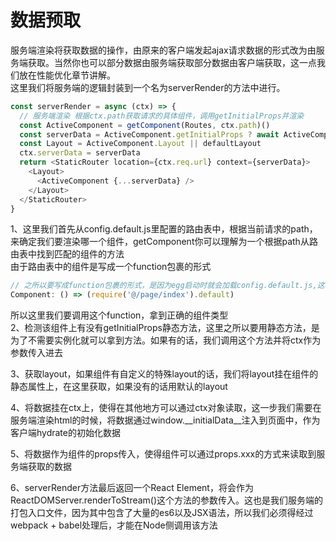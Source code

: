 # 数据预取

服务端渲染将获取数据的操作，由原来的客户端发起ajax请求数据的形式改为由服务端获取。当然你也可以部分数据由服务端获取部分数据由客户端获取，这一点我们放在性能优化章节讲解。  
这里我们将服务端的逻辑封装到一个名为serverRender的方法中进行。

```js
const serverRender = async (ctx) => {
  // 服务端渲染 根据ctx.path获取请求的具体组件，调用getInitialProps并渲染
  const ActiveComponent = getComponent(Routes, ctx.path)()
  const serverData = ActiveComponent.getInitialProps ? await ActiveComponent.getInitialProps(ctx) : {}
  const Layout = ActiveComponent.Layout || defaultLayout
  ctx.serverData = serverData
  return <StaticRouter location={ctx.req.url} context={serverData}>
    <Layout>
      <ActiveComponent {...serverData} />
    </Layout>
  </StaticRouter>
}
```

1、这里我们首先从config.default.js里配置的路由表中，根据当前请求的path，来确定我们要渲染哪一个组件，getComponent你可以理解为一个根据path从路由表中找到匹配的组件的方法  
由于路由表中的组件是写成一个function包裹的形式

```js
// 之所以要写成function包裹的形式，是因为egg启动时就会加载config.default.js,这时候我们的组件未经babel处理是es6 modules的语法，在Node侧会报错，所以这里我们要延迟加载具体组件
Component: () => (require('@/page/index').default)
```

所以这里我们要调用这个function，拿到正确的组件类型  
2、检测该组件上有没有getInitialProps静态方法，这里之所以要用静态方法，是为了不需要实例化就可以拿到方法。如果有的话，我们调用这个方法并将ctx作为参数传入进去 

3、获取layout，如果组件有自定义的特殊layout的话，我们将layout挂在组件的静态属性上，在这里获取，如果没有的话用默认的layout

4、将数据挂在ctx上，使得在其他地方可以通过ctx对象读取，这一步我们需要在服务端渲染html的时候，将数据通过window.__initialData__注入到页面中，作为客户端hydrate的初始化数据

5、将数据作为组件的props传入，使得组件可以通过props.xxx的方式来读取到服务端获取的数据

6、serverRender方法最后返回一个React Element，将会作为ReactDOMServer.renderToStream()这个方法的参数传入。这也是我们服务端的打包入口文件，因为其中包含了大量的es6以及JSX语法，所以我们必须得经过webpack + babel处理后，才能在Node侧调用该方法